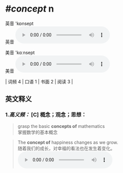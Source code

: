 # ***\#concept*** n
英音 'kɒnsept  
英音
<audio src="./media/concept-B.aac" controls="controls"></audio>

美音 'kɑːnsept  
美音
<audio src="./media/concept.aac" controls="controls"></audio>



| 词频 4 | 口语 1 | 书面 2 | 阅读 3 |  

英文释义
---
### 1.*高义频：* **[C] 概念；观念；思想：**  

 > grasp the basic **concepts of** mathematics  
 > 掌握数学的基本概念    

 > The **concept of** happiness changes as we grow.  
 > 随着我们的成长，对幸福的看法也在发生着变化。    
<audio src="./media/Concept-101_AAC.aac" controls="controls"></audio>


